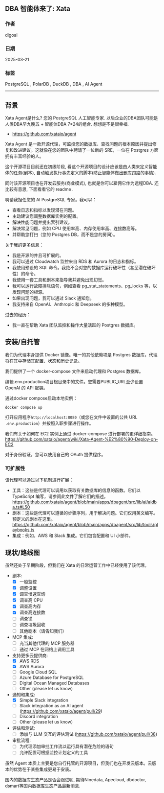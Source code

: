 ## DBA 智能体来了: Xata   
                                                                                                                              
### 作者                                                                                                  
digoal                                                                                                  
                                                                                                         
### 日期                                                                                                       
2025-03-21                                                                                                 
                                                                                                      
### 标签                                                                                                    
PostgreSQL , PolarDB , DuckDB , DBA , AI Agent   
                                                                                                                             
----                                                                                                      
                                                                                                                    
## 背景       
Xata Agent是什么? 您的 PostgreSQL 人工智能专家. 以后企业的DBA团队可能是人类DBA早九晚五 + 智能体DBA 7*24的组合.  想想是不是很幸福.    
- https://github.com/xataio/agent   
  
Xata Agent 是一款开源代理，可监控您的数据库、查找问题的根本原因并提出修复和改进建议。这就像在您的团队中聘请了一位新的 SRE，一位在 Postgres 方面拥有丰富经验的人。  
  
这个开源项目目前还在初级阶段, 看这个开源项目的设计应该是由人类来定义智能体的任务(剧本), 自动触发执行事先定义的脚本(防止智能体做出删库跑路的事情).    
  
同时该开源项目也在开发云服务(商业模式), 也就是你可以雇佣它作为远程DBA.  还比较有意思, 下面看看它的 readme .   
  
聘请我担任您的 AI PostgreSQL 专家。我可以：  
- 查看日志和指标以发现潜在问题。  
- 主动建议您调整数据库实例的配置。  
- 解决性能问题并提出索引建议。  
- 解决常见问题，例如 CPU 使用率高、内存使用率高、连接数高等。  
- 并帮助您打扫（您的 Postgres DB，而不是您的房间）。  
  
关于我的更多信息：  
- 我是开源的并且可扩展的。  
- 我可以通过 Cloudwatch 监控来自 RDS 和 Aurora 的日志和指标。  
- 我使用预设的 SQL 命令。我绝不会对您的数据库运行破坏性（甚至潜在破坏性）的命令。  
- 我使用一套工具和剧本来指导我并避免出现幻觉。  
- 我可以运行故障排除语句，例如查看 pg_stat_statements、pg_locks 等，以发现问题的根源。  
- 如果出现问题，我可以通过 Slack 通知您。  
- 我支持来自 OpenAI、Anthropic 和 Deepseek 的多种模型。  
  
过去的经历：  
- 我一直在帮助 Xata 团队监控和操作大量活跃的 Postgres 数据库。  
  
## 安装/自托管  
  
我们为代理本身提供 Docker 镜像。唯一的其他依赖项是 Postgres 数据库，代理将在其中存储其配置、状态和历史记录。  
  
我们提供了一个 docker-compose 文件来启动代理和 Postgres 数据库。  
  
编辑.env.production项目根目录中的文件。您需要PUBLIC_URL至少设置 OpenAI 的 API 密钥。  
  
通过docker compose启动本地实例：  
```  
docker compose up  
```  
  
打开应用程序`http://localhost:8080`（或您在文件中设置的公共 URL `.env.production`）并按照入职步骤进行操作。  
  
我们有关于如何在 EC2 实例上通过 docker-compose 进行部署的更详细指南。 https://github.com/xataio/agent/wiki/Xata-Agent-%E2%80%90-Deploy-on-EC2    
  
对于身份验证，您可以使用自己的 OAuth 提供程序。  
  
### 可扩展性  
该代理可以通过以下机制进行扩展：  
- 工具：这些是代理可以调用以获取有关数据库的信息的函数。它们以 TypeScript 编写，请参阅此文件了解它们的描述。 https://github.com/xataio/agent/blob/main/apps/dbagent/src/lib/ai/aidba.ts#L50   
- 剧本：这些是代理可以遵循的步骤序列，用于解决问题。它们仅用英文编写。预定义的剧本在这里。 https://github.com/xataio/agent/blob/main/apps/dbagent/src/lib/tools/playbooks.ts   
- 集成：例如，AWS 和 Slack 集成。它们包含配置和 UI 小部件。  
  
## 现状/路线图  
  
虽然还处于早期阶段，但我们在 Xata 的日常运营工作中已经使用了该代理。  
  
- 剧本:  
  - [x] 一般监控  
  - [x] 调整设置  
  - [x] 调查慢速查询  
  - [x] 调查高 CPU  
  - [x] 调查高内存  
  - [x] 调查高连接数  
  - [ ] 调查锁  
  - [ ] 调查垃圾回收  
  - [ ] 其他剧本（请告知我们）  
- MCP 集成:  
  - [ ] 充当其他代理的 MCP 服务器  
  - [ ] 通过 MCP 在网络上调用工具  
- 支持更多云提供商:  
  - [x] AWS RDS  
  - [x] AWS Aurora  
  - [ ] Google Cloud SQL  
  - [ ] Azure Database for PostgreSQL  
  - [ ] Digital Ocean Managed Databases  
  - [ ] Other (please let us know)  
- 通知和集成:  
  - [x] Simple Slack integration  
  - [ ] Slack integration as an AI agent (https://github.com/xataio/agent/pull/29)  
  - [ ] Discord integration  
  - [ ] Other (please let us know)  
- 评估和测试:  
  - [ ] 添加与 LLM 交互的评估测试 (https://github.com/xataio/agent/pull/38)  
- 审批流程:  
  - [ ] 为代理添加审批工作流以运行具有潜在危险的语句  
  - [ ] 允许配置可根据监控计划定义的工具  
  
虽然 Agent 本质上主要是您自行托管的开源项目，但我们也在开发云版本。云版本的优势在于某些集成更易于安装。  
  
国内的数据库生态产品是否会跟进呢, 期待Ninedata, Apecloud, dbdoctor, dsmart等国内数据库生态产品最新消息.   
  
   
